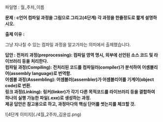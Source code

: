 파일명 : 월_주차_이름
<p><b>문제 : c언어 컴파일 과정을 그림으로 그리고(4단계) 각 과정을 한줄정도로 짧게 설명하시오.</b></p>

<p><b>출제 이유 :</b></p>
<p>그냥 지나칠 수 있는 컴파일 과정을 알고가자는 의미에서 출제했습니다.</p>
<p><b>답안 : 전처리 과정(preprocessing): 컴파일 영역 명시, 외부에 선언된 소스 코드 및 라이브러리 등을 처리한다.<br>
컴파일 과정(Compiling): 전처리된 코드를 컴파일러(compiler)가 분석하여 어셈블리어(assembly language)로 번역함.<br>
어셈블 과정(Assembling): 어셈블러(assembler)가 어셈블리어를 기계어(object code)로 번환.<br>
링크 과정(Linking): 링커(linker)가 각기 다른 목적코드를 라이브러리 등을 결합하여 하나의 실행 가능한 파일(.exe)로 생성하는 과정.<br>제공 답안은 참고용으로 하고, 과정마다의 핵심 단어를 썻는지를 체크할 것.
</b></p>  
![4단계 이미지](./4월_2주차_김윤섭.png)

